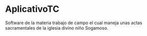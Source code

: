 # AplicativoTC
Software de la materia trabajo de campo el cual maneja unas actas sacramentales de la iglesia divino niño Sogamoso.
